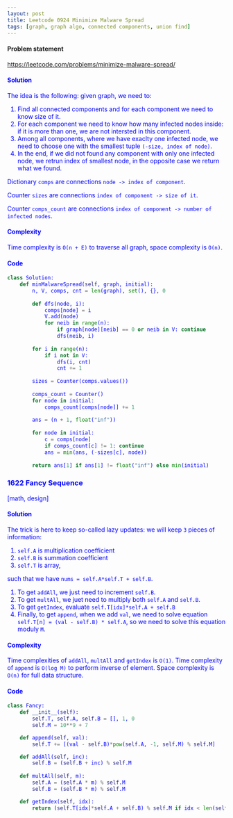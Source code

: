 ```yaml
---
layout: post
title: Leetcode 0924 Minimize Malware Spread
tags: [graph, graph algo, connected components, union find]
---
```


#### Problem statement

<a href="https://leetcode.com/problems/minimize-malware-spread/"> <font color = blue>https://leetcode.com/problems/minimize-malware-spread/

#### Solution
The idea is the following: given graph, we need to:
1. Find all connected components and for each component we need to know size of it.
2. For each component we need to know how many infected nodes inside: if it is more than one, we are not intersted in this component.
3. Among all components, where we have exaclty one infected node, we need to choose one with the smallest tuple `(-size, index of node)`.
4. In the end, if we did not found any component with only one infected node, we retrun index of smallest node, in the opposite case we return what we found.

Dictionary `comps` are connections `node -> index of component`.

Counter `sizes` are connections `index of component -> size of it`.

Counter `comps_count` are connections `index of component -> number of infected nodes`.

#### Complexity
Time complexity is `O(n + E)` to traverse all graph, space complexity is `O(n)`.

#### Code
```python
class Solution:
    def minMalwareSpread(self, graph, initial):
        n, V, comps, cnt = len(graph), set(), {}, 0
        
        def dfs(node, i):
            comps[node] = i
            V.add(node)
            for neib in range(n):
                if graph[node][neib] == 0 or neib in V: continue
                dfs(neib, i)
        
        for i in range(n):
            if i not in V:
                dfs(i, cnt)
                cnt += 1
                
        sizes = Counter(comps.values())
                
        comps_count = Counter()
        for node in initial:
            comps_count[comps[node]] += 1
            
        ans = (n + 1, float("inf"))
                
        for node in initial:
            c = comps[node]
            if comps_count[c] != 1: continue
            ans = min(ans, (-sizes[c], node))
            
        return ans[1] if ans[1] != float("inf") else min(initial)
```

### 1622 Fancy Sequence

[math, design]

#### Solution
The trick is here to keep so-called lazy updates: we will keep `3` pieces of information:
1. `self.A` is multiplication coefficient
2. `self.B` is summation coefficient
3. `self.T` is array,

such that we have `nums = self.A*self.T + self.B`.

1. To get `addAll`, we just need to increment `self.B`.
2. To get `multAll`, we juet need to multiply both `self.A` and `self.B`.
3. To get `getIndex`, evaluate `self.T[idx]*self.A + self.B`
4. Finally, to get `append`, when we add `val`, we need to solve equation `self.T[n] = (val - self.B) * self.A`, so we need to solve this equation moduly `M`.

#### Complexity
Time complexities of `addAll`, `multAll` and `getIndex` is `O(1)`. Time complexity of `append` is `O(log M)` to perform inverse of element. Space complexity is `O(n)` for full data structure.

#### Code
```python
class Fancy:
    def __init__(self):
        self.T, self.A, self.B = [], 1, 0
        self.M = 10**9 + 7

    def append(self, val):
        self.T += [(val - self.B)*pow(self.A, -1, self.M) % self.M]

    def addAll(self, inc):
        self.B = (self.B + inc) % self.M
        
    def multAll(self, m):
        self.A = (self.A * m) % self.M
        self.B = (self.B * m) % self.M

    def getIndex(self, idx):
        return (self.T[idx]*self.A + self.B) % self.M if idx < len(self.T) else -1
```

